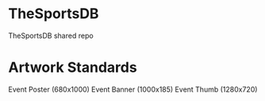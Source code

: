 # TheSportsDB
TheSportsDB shared repo

# Artwork Standards

Event Poster (680x1000)
Event Banner (1000x185)
Event Thumb (1280x720)